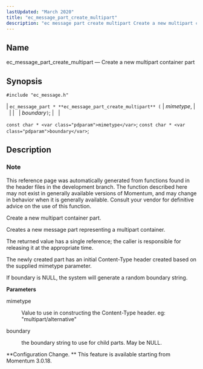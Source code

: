 ```yaml
---
lastUpdated: "March 2020"
title: "ec_message_part_create_multipart"
description: "ec message part create multipart Create a new multipart container part ec message part ec message part create multipart mimetype boundary const char mimetype const char boundary This reference page was automatically generated from functions found in the header files in the development branch The function described here may not..."
---
```


<a name="apis.ec_message_part_create_multipart"></a> 
## Name

ec_message_part_create_multipart — Create a new multipart container part

## Synopsis

`#include "ec_message.h"`

| `ec_message_part * **ec_message_part_create_multipart** (` | <var class="pdparam">mimetype</var>, |   |
|   | <var class="pdparam">boundary</var>`)`; |   |

`const char * <var class="pdparam">mimetype</var>`;
`const char * <var class="pdparam">boundary</var>`;<a name="idp56222384"></a> 
## Description

### Note

This reference page was automatically generated from functions found in the header files in the development branch. The function described here may not exist in generally available versions of Momentum, and may change in behavior when it is generally available. Consult your vendor for definitive advice on the use of this function.

Create a new multipart container part.

Creates a new message part representing a multipart container.

The returned value has a single reference; the caller is responsible for releasing it at the appropriate time.

The newly created part has an initial Content-Type header created based on the supplied mimetype parameter.

If boundary is NULL, the system will generate a random boundary string.

**<a name="idp56227408"></a> Parameters**

<dl class="variablelist">

<dt>mimetype</dt>

<dd>

Value to use in constructing the Content-Type header. eg: "multipart/alternative"

</dd>

<dt>boundary</dt>

<dd>

the boundary string to use for child parts. May be NULL.

</dd>

</dl>

**Configuration Change. ** This feature is available starting from Momentum 3.0.18.